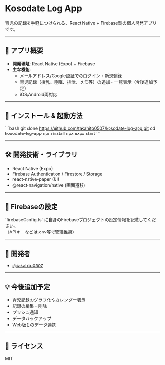 # Kosodate Log App

育児の記録を手軽につけられる、React Native + Firebase製の個人開発アプリです。

---

## 📱 アプリ概要

- **開発環境**: React Native (Expo) + Firebase
- **主な機能**:
  - メールアドレス/Google認証でのログイン・新規登録
  - 育児記録（授乳、睡眠、排泄、メモ等）の追加・一覧表示（今後追加予定）
  - iOS/Android両対応

---

## 🚀 インストール & 起動方法

\`\`\`bash
git clone https://github.com/takahito0507/kosodate-log-app.git
cd kosodate-log-app
npm install
npx expo start
\`\`\`

---

## 🛠️ 開発技術・ライブラリ

- React Native (Expo)
- Firebase Authentication / Firestore / Storage
- react-native-paper (UI)
- @react-navigation/native (画面遷移)

---

## 🔐 Firebaseの設定

\`firebaseConfig.ts\` に自身のFirebaseプロジェクトの設定情報を記載してください。  
（APIキーなどは.env等で管理推奨）

---

## 👤 開発者

- [@takahito0507](https://github.com/takahito0507)

---

## 💡 今後追加予定

- 育児記録のグラフ化やカレンダー表示
- 記録の編集・削除
- プッシュ通知
- データバックアップ
- Web版とのデータ連携

---

## 📝 ライセンス

MIT
